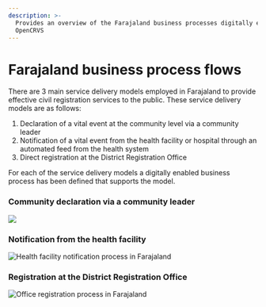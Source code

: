 ```yaml
---
description: >-
  Provides an overview of the Farajaland business processes digitally enabled by
  OpenCRVS
---
```


# Farajaland business process flows

There are 3 main service delivery models employed in Farajaland to provide effective civil registration services to the public. These service delivery models are as follows:

1. Declaration of a vital event at the community level via a community leader
2. Notification of a vital event from the health facility or hospital through an automated feed from the health system
3. Direct registration at the District Registration Office

For each of the service delivery models a digitally enabled business process has been defined that supports the model.

### Community declaration via a community leader

![](<../../.gitbook/assets/Community declaration.png>)

### Notification from the health facility

![Health facility notification process in Farajaland](<../../.gitbook/assets/Health facility notification.png>)

### Registration at the District Registration Office

![Office registration process in Farajaland](<../../.gitbook/assets/Office registration.png>)

&#x20;
